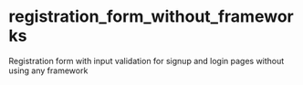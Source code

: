 # registration_form_without_frameworks
Registration form with input validation for signup and login pages without using any framework
